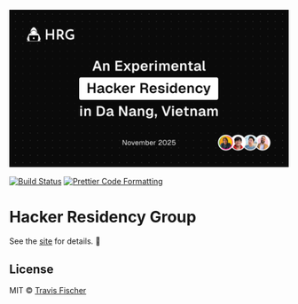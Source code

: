 <p align="center">
  <a href="https://hackerresidencygroup.com">
    <img alt="Agentic" src="https://raw.githubusercontent.com/HackerResidencyGroup/website/main/public/hrg-social-image-dark.png" width="640">
  </a>
</p>

<p>
  <a href="https://github.com/HackerResidencyGroup/website/actions/workflows/main.yml"><img alt="Build Status" src="https://github.com/HackerResidencyGroup/website/actions/workflows/main.yml/badge.svg" /></a>
  <a href="https://prettier.io"><img alt="Prettier Code Formatting" src="https://img.shields.io/badge/code_style-prettier-brightgreen.svg" /></a>
</p>

# Hacker Residency Group <!-- omit from toc -->

See the [site](https://hackerresidencygroup.com) for details. 💪

## License

MIT © [Travis Fischer](https://x.com/transitive_bs)
